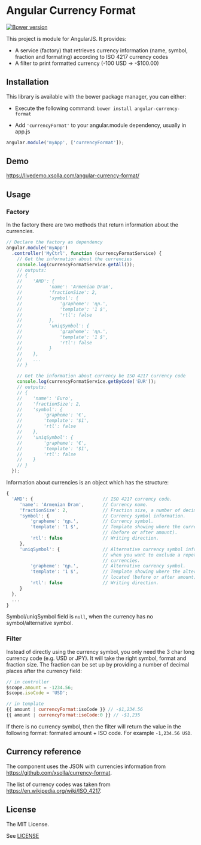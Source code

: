 # Angular Currency Format

[![Bower version](https://badge.fury.io/bo/angular-currency-format.svg)](https://badge.fury.io/bo/angular-currency-format)

This project is module for AngularJS. It provides:

- A service (factory) that retrieves currency information (name, symbol, fraction and formating) according to ISO 4217 currency codes
- A filter to print formatted currency (-100 USD -> -$100.00)

## Installation

This library is available with the bower package manager, you can either:

- Execute the following command: `bower install angular-currency-format`

- Add `'currencyFormat'` to your angular.module dependency, usually in app.js

```javascript
angular.module('myApp', ['currencyFormat']);
```

## Demo

https://livedemo.xsolla.com/angular-currency-format/

## Usage

### Factory

In the factory there are two methods that return information about the currencies.

```javascript
// Declare the factory as dependency
angular.module('myApp')
  .controller('MyCtrl', function (currencyFormatService) {
    // Get the information about the currencies
    console.log(currencyFormatService.getAll());
    // outputs:
    // {
    //    'AMD': {
    //          'name': 'Armenian Dram',
    //          'fractionSize': 2,
    //          'symbol': {
    //              'grapheme': 'դր.',
    //              'template': '1 $',
    //              'rtl': false
    //          },
    //          'uniqSymbol': {
    //              'grapheme': 'դր.',
    //              'template': '1 $',
    //              'rtl': false
    //          }
    //    },
    //    ...
    // }

    // Get the information about currency be ISO 4217 currency code
    console.log(currencyFormatService.getByCode('EUR'));
    // outputs:
    // {
    //    'name': 'Euro',
    //    'fractionSize': 2,
    //    'symbol': {
    //        'grapheme': '€',
    //        'template': '$1',
    //        'rtl': false
    //    },
    //    'uniqSymbol': {
    //        'grapheme': '€',
    //        'template': '$1',
    //        'rtl': false
    //    }
    // }
  });
```

Information about currencies is an object which has the structure:

```javascript
{
  'AMD': {                          // ISO 4217 currency code.
     'name': 'Armenian Dram',       // Currency name.
     'fractionSize': 2,             // Fraction size, a number of decimal places.
     'symbol': {                    // Currency symbol information.
         'grapheme': 'դր.',         // Currency symbol.
         'template': '1 $',         // Template showing where the currency symbol should be located
                                    // (before or after amount).
         'rtl': false               // Writing direction.
     },
     'uniqSymbol': {                // Alternative currency symbol information. We recommend to use it
                                    // when you want to exclude a repetition of symbols in different
                                    // currencies.
         'grapheme': 'դր.',         // Alternative currency symbol.
         'template': '1 $',         // Template showing where the alternative currency symbol should be
                                    // located (before or after amount).
         'rtl': false               // Writing direction.
     }
  },
  ...
}
```

Symbol/uniqSymbol field is `null`, when the currency has no symbol/alternative symbol. 

### Filter

Instead of directly using the currency symbol, you only need the 3 char long currency code (e.g. USD or JPY).
It will take the right symbol, format and fraction size. The fraction can be set up by providing a number of decimal places after the currency field:

```javascript
// in controller
$scope.amount = -1234.56;
$scope.isoCode = 'USD';

// in template
{{ amount | currencyFormat:isoCode }} // -$1,234.56
{{ amount | currencyFormat:isoCode:0 }} // -$1,235
```

If there is no currency symbol, then the filter will return the value in the following format: formated amount + ISO code. For example `-1,234.56 USD`.

## Currency reference

The component uses the JSON with currencies information from https://github.com/xsolla/currency-format.

The list of currency codes was taken from https://en.wikipedia.org/wiki/ISO_4217.

## License

The MIT License.

See [LICENSE](https://github.com/xsolla/angular-currency-format/blob/master/LICENSE)